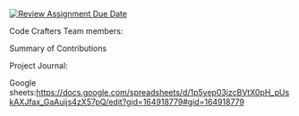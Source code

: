 [![Review Assignment Due Date](https://classroom.github.com/assets/deadline-readme-button-22041afd0340ce965d47ae6ef1cefeee28c7c493a6346c4f15d667ab976d596c.svg)](https://classroom.github.com/a/lJAxgDL-)

Code Crafters
Team members: 

Summary of Contributions

Project Journal: 

Google sheets:https://docs.google.com/spreadsheets/d/1p5yep03jzcBVtX0pH_pUskAXJfax_GaAuijs4zX57pQ/edit?gid=164918779#gid=164918779
